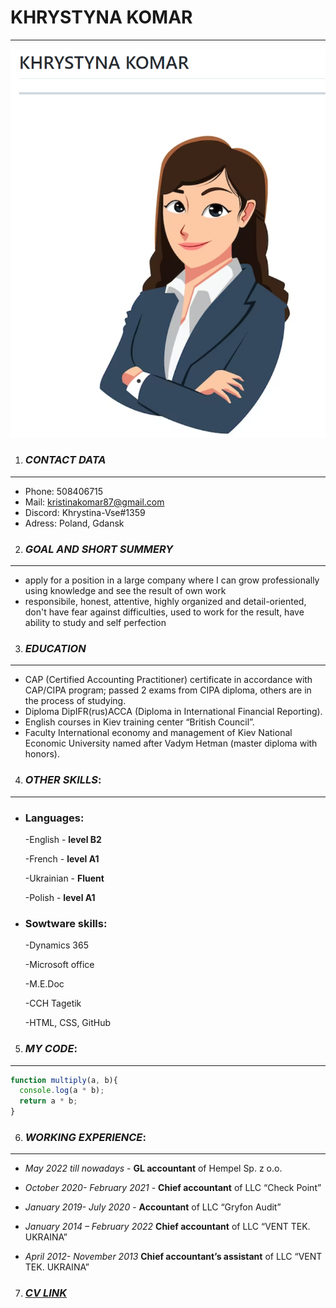 # **KHRYSTYNA KOMAR**
***
![](Photo.PNG)
 1. ### *CONTACT DATA*
 ___

 - Phone: 508406715
 - Mail: kristinakomar87@gmail.com
 - Discord: Khrystina-Vse#1359
 - Adress: Poland, Gdansk

 2. ### *GOAL AND SHORT SUMMERY*
 ___
 - apply for a position in a large company where I can grow professionally using knowledge and see the result of own work
 - responsibile, honest, attentive, highly organized and detail-oriented, don't have fear against difficulties, used to work for the result, have ability to study and self perfection
 3. ### *EDUCATION*
 ___
 - CAP (Certified Accounting Practitioner) certificate in accordance with CAP/CIPA program; passed 2 exams from CIPA diploma, others are in the process of studying.
 - Diploma DipIFR(rus)ACCA (Diploma in International Financial Reporting).
 - English courses in Kiev training center “British Council”.
 - Faculty International economy and management of Kiev National Economic University named after Vadym Hetman (master diploma with honors).
 4. ### *OTHER SKILLS*:
 ___
 - ### Languages:
 
   \-English - **level B2**

   \-French - **level A1**

   \-Ukrainian - **Fluent**

   \-Polish - **level A1**

- ### Sowtware skills:

  \-Dynamics 365

  \-Microsoft office

  \-M.E.Doc

  \-CCH Tagetik

  \-HTML, CSS, GitHub

5. ### *MY CODE*:
___
``` javascript
function multiply(a, b){
  console.log(a * b);
  return a * b;
}
```
6. ### *WORKING EXPERIENCE*:
___
- *May 2022 till nowadays* -  **GL accountant** of Hempel Sp. z o.o.

- *October 2020- February 2021* - **Chief accountant** of LLC “Check Point”

- *January 2019- July 2020* - **Accountant** of LLC “Gryfon Audit”


- *January 2014 – February 2022* **Chief accountant** of LLC “VENT TEK. UKRAINA”

- *April 2012- November 2013* **Chief accountant’s assistant** of LLC “VENT TEK. UKRAINA” 

7. ### *[CV LINK](https://github.com/Khrystina-Vse/rsschool-cv/blob/gh-pages/cv.md)*

